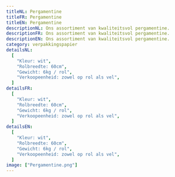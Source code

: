 ```yaml
---
titleNL: Pergamentine
titleFR: Pergamentine
titleEN: Pergamentine
descriptionNL: Ons assortiment van kwaliteitsvol pergamentine.
descriptionFR: Ons assortiment van kwaliteitsvol pergamentine.
descriptionEN: Ons assortiment van kwaliteitsvol pergamentine.
category: verpakkingspapier
detailsNL:
  [
    "Kleur: wit",
    "Rolbreedte: 60cm",
    "Gewicht: 6kg / rol",
    "Verkoopeenheid: zowel op rol als vel",
  ]
detailsFR:
  [
    "Kleur: wit",
    "Rolbreedte: 60cm",
    "Gewicht: 6kg / rol",
    "Verkoopeenheid: zowel op rol als vel",
  ]
detailsEN:
  [
    "Kleur: wit",
    "Rolbreedte: 60cm",
    "Gewicht: 6kg / rol",
    "Verkoopeenheid: zowel op rol als vel",
  ]
image: ["Pergamentine.png"]
---
```

